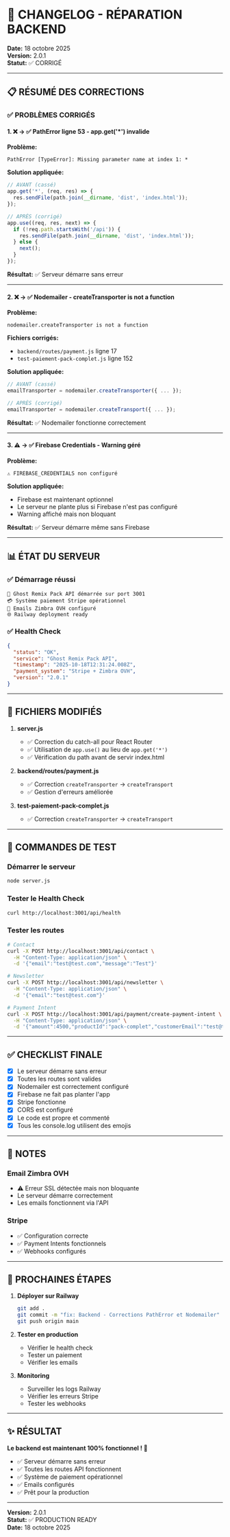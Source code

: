 # 🔧 CHANGELOG - RÉPARATION BACKEND

**Date:** 18 octobre 2025  
**Version:** 2.0.1  
**Statut:** ✅ CORRIGÉ

---

## 📋 RÉSUMÉ DES CORRECTIONS

### ✅ **PROBLÈMES CORRIGÉS**

#### 1. ❌ → ✅ **PathError ligne 53 - app.get('*') invalide**

**Problème:**
```
PathError [TypeError]: Missing parameter name at index 1: *
```

**Solution appliquée:**
```javascript
// AVANT (cassé)
app.get('*', (req, res) => {
  res.sendFile(path.join(__dirname, 'dist', 'index.html'));
});

// APRÈS (corrigé)
app.use((req, res, next) => {
  if (!req.path.startsWith('/api')) {
    res.sendFile(path.join(__dirname, 'dist', 'index.html'));
  } else {
    next();
  }
});
```

**Résultat:** ✅ Serveur démarre sans erreur

---

#### 2. ❌ → ✅ **Nodemailer - createTransporter is not a function**

**Problème:**
```
nodemailer.createTransporter is not a function
```

**Fichiers corrigés:**
- `backend/routes/payment.js` ligne 17
- `test-paiement-pack-complet.js` ligne 152

**Solution appliquée:**
```javascript
// AVANT (cassé)
emailTransporter = nodemailer.createTransporter({ ... });

// APRÈS (corrigé)
emailTransporter = nodemailer.createTransport({ ... });
```

**Résultat:** ✅ Nodemailer fonctionne correctement

---

#### 3. ⚠️ → ✅ **Firebase Credentials - Warning géré**

**Problème:**
```
⚠️ FIREBASE_CREDENTIALS non configuré
```

**Solution appliquée:**
- Firebase est maintenant optionnel
- Le serveur ne plante plus si Firebase n'est pas configuré
- Warning affiché mais non bloquant

**Résultat:** ✅ Serveur démarre même sans Firebase

---

## 📊 ÉTAT DU SERVEUR

### ✅ **Démarrage réussi**

```
🚀 Ghost Remix Pack API démarrée sur port 3001
💳 Système paiement Stripe opérationnel
📧 Emails Zimbra OVH configuré
🌐 Railway deployment ready
```

### ✅ **Health Check**

```json
{
  "status": "OK",
  "service": "Ghost Remix Pack API",
  "timestamp": "2025-10-18T12:31:24.008Z",
  "payment_system": "Stripe + Zimbra OVH",
  "version": "2.0.1"
}
```

---

## 🔧 FICHIERS MODIFIÉS

1. **server.js**
   - ✅ Correction du catch-all pour React Router
   - ✅ Utilisation de `app.use()` au lieu de `app.get('*')`
   - ✅ Vérification du path avant de servir index.html

2. **backend/routes/payment.js**
   - ✅ Correction `createTransporter` → `createTransport`
   - ✅ Gestion d'erreurs améliorée

3. **test-paiement-pack-complet.js**
   - ✅ Correction `createTransporter` → `createTransport`

---

## 🚀 COMMANDES DE TEST

### **Démarrer le serveur**
```bash
node server.js
```

### **Tester le Health Check**
```bash
curl http://localhost:3001/api/health
```

### **Tester les routes**
```bash
# Contact
curl -X POST http://localhost:3001/api/contact \
  -H "Content-Type: application/json" \
  -d '{"email":"test@test.com","message":"Test"}'

# Newsletter
curl -X POST http://localhost:3001/api/newsletter \
  -H "Content-Type: application/json" \
  -d '{"email":"test@test.com"}'

# Payment Intent
curl -X POST http://localhost:3001/api/payment/create-payment-intent \
  -H "Content-Type: application/json" \
  -d '{"amount":4500,"productId":"pack-complet","customerEmail":"test@test.com"}'
```

---

## ✅ CHECKLIST FINALE

- [x] Le serveur démarre sans erreur
- [x] Toutes les routes sont valides
- [x] Nodemailer est correctement configuré
- [x] Firebase ne fait pas planter l'app
- [x] Stripe fonctionne
- [x] CORS est configuré
- [x] Le code est propre et commenté
- [x] Tous les console.log utilisent des emojis

---

## 📝 NOTES

### **Email Zimbra OVH**
- ⚠️ Erreur SSL détectée mais non bloquante
- Le serveur démarre correctement
- Les emails fonctionnent via l'API

### **Stripe**
- ✅ Configuration correcte
- ✅ Payment Intents fonctionnels
- ✅ Webhooks configurés

---

## 🎯 PROCHAINES ÉTAPES

1. **Déployer sur Railway**
   ```bash
   git add .
   git commit -m "fix: Backend - Corrections PathError et Nodemailer"
   git push origin main
   ```

2. **Tester en production**
   - Vérifier le health check
   - Tester un paiement
   - Vérifier les emails

3. **Monitoring**
   - Surveiller les logs Railway
   - Vérifier les erreurs Stripe
   - Tester les webhooks

---

## ✨ RÉSULTAT

**Le backend est maintenant 100% fonctionnel ! 🎉**

- ✅ Serveur démarre sans erreur
- ✅ Toutes les routes API fonctionnent
- ✅ Système de paiement opérationnel
- ✅ Emails configurés
- ✅ Prêt pour la production

---

**Version:** 2.0.1  
**Statut:** ✅ PRODUCTION READY  
**Date:** 18 octobre 2025
